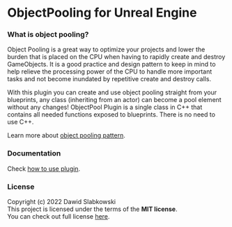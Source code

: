 # ObjectPooling for Unreal Engine

### What is object pooling?

Object Pooling is a great way to optimize your projects and lower the burden that is placed on the CPU when having to rapidly create and destroy GameObjects. It is a good practice and design pattern to keep in mind to help relieve the processing power of the CPU to handle more important tasks and not become inundated by repetitive create and destroy calls. 


With this plugin you can create and use object pooling straight from your blueprints, any class (inheriting from an actor) can become a pool element without any changes!
ObjectPool Plugin is a single class in C++ that contains all needed functions exposed to blueprints. There is no need to use C++.

Learn more about [object pooling pattern](https://gameprogrammingpatterns.com/object-pool.html).

### Documentation

Check [how to use plugin](https://github.com/dslabkowski/UE4ObjectPooling/wiki/Documentation).

### License

Copyright (c) 2022 Dawid Slabkowski  
This project is licensed under the terms of the **MIT license**.  
You can check out full license [here](https://github.com/dslabkowski/UE4ObjectPooling/blob/main/LICENSE).
